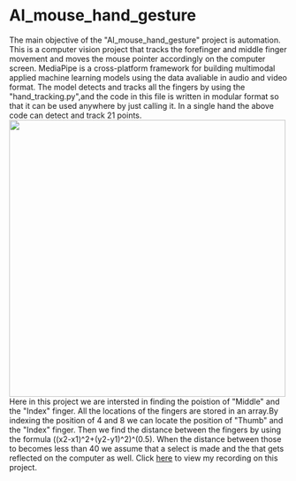 # AI_mouse_hand_gesture

The main objective of the "AI_mouse_hand_gesture" project is automation.
This is a computer vision project that tracks the forefinger and middle finger movement and moves the mouse pointer accordingly on the computer screen.
MediaPipe is a cross-platform framework for building multimodal applied machine learning models using the data avaliable in audio and video format.
The model detects and tracks all the fingers by using the "hand_tracking.py",and the code in this file is written in modular format so that it can be used anywhere by just calling it.
In a single hand the above code can detect and track 21 points.<br>
<image src="hand_landmarks.png" width=500><br> 
Here in this project we are intersted in finding the poistion of "Middle" and the "Index" finger.
All the locations of the fingers are stored in an array.By indexing the position of 4 and 8 we can locate the position of "Thumb" and the "Index" finger.
Then we find the distance between the fingers by using the formula ((x2-x1)^2+(y2-y1)^2)^(0.5).
When the distance between those to becomes less than 40 we assume that a select is made and the that gets reflected on the computer as well.
Click [here](https://github.com/Thulasirobocop/AI_mouse_hand_gesture/blob/main/AI_mouse_recordings.mp4?raw=true) to view my recording on this project.
